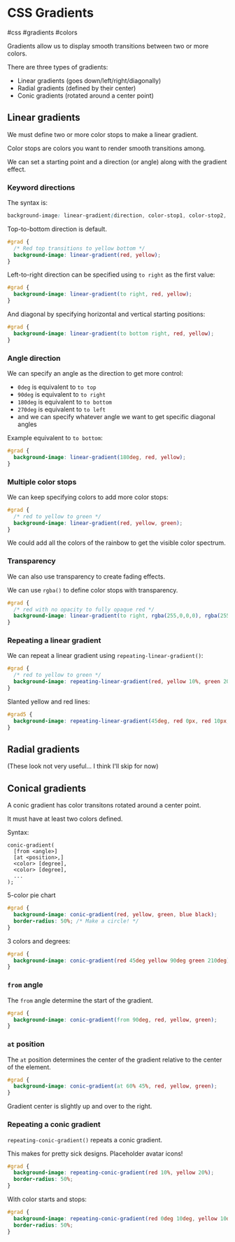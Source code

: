 # CSS Gradients
#css #gradients #colors

Gradients allow us to display smooth transitions between two or more colors.

There are three types of gradients:
- Linear gradients (goes down/left/right/diagonally)
- Radial gradients (defined by their center)
- Conic gradients (rotated around a center point)

## Linear gradients

We must define two or more color stops to make a linear gradient.

Color stops are colors you want to render smooth transitions among.

We can set a starting point and a direction (or angle)
along with the gradient effect.

### Keyword directions

The syntax is:
```css
background-image: linear-gradient(direction, color-stop1, color-stop2, ...);
```

Top-to-bottom direction is default.
```css
#grad {
  /* Red top transitions to yellow bottom */
  background-image: linear-gradient(red, yellow);
}
```

Left-to-right direction can be specified using `to right` as the first value:
```css
#grad {
  background-image: linear-gradient(to right, red, yellow);
}
```

And diagonal by specifying horizontal and vertical starting positions:
```css
#grad {
  background-image: linear-gradient(to bottom right, red, yellow);
}
```

### Angle direction

We can specify an angle as the direction to get more control:
- `0deg` is equivalent to `to top`
- `90deg` is equivalent to `to right`
- `180deg` is equivalent to `to bottom`
- `270deg` is equivalent to `to left`
- and we can specify whatever angle we want to get specific diagonal angles

Example equivalent to `to bottom`:
```css
#grad {
  background-image: linear-gradient(180deg, red, yellow);
}
```

### Multiple color stops

We can keep specifying colors to add more color stops:
```css
#grad {
  /* red to yellow to green */
  background-image: linear-gradient(red, yellow, green);
}
```

We could add all the colors of the rainbow to get the visible color spectrum.

### Transparency

We can also use transparency to create fading effects.

We can use `rgba()` to define color stops with transparency.
```css
#grad {
  /* red with no opacity to fully opaque red */
  background-image: linear-gradient(to right, rgba(255,0,0,0), rgba(255,0,0,1);
}
```

### Repeating a linear gradient

We can repeat a linear gradient using `repeating-linear-gradient()`:
```css
#grad {
  /* red to yellow to green */
  background-image: repeating-linear-gradient(red, yellow 10%, green 20%);
}
```

Slanted yellow and red lines:
```css
#grad5 {
  background-image: repeating-linear-gradient(45deg, red 0px, red 10px, yellow 10px, yellow 20px);
}
```

## Radial gradients

(These look not very useful... I think I'll skip for now)

## Conical gradients 

A conic gradient has color transitons rotated around a center point.

It must have at least two colors defined.

Syntax:
```
conic-gradient(
  [from <angle>]
  [at <position>,]
  <color> [degree],
  <color> [degree], 
  ...
);
```

5-color pie chart
```css
#grad {
  background-image: conic-gradient(red, yellow, green, blue black);
  border-radius: 50%; /* Make a circle! */
}
```

3 colors and degrees:
```css
#grad {
  background-image: conic-gradient(red 45deg yellow 90deg green 210deg);
}
```

### `from` angle

The `from` angle determine the start of the gradient.
```css
#grad {
  background-image: conic-gradient(from 90deg, red, yellow, green);
}
```

### `at` position


The `at` position determines the center of the gradient
relative to the center of the element.
```css
#grad {
  background-image: conic-gradient(at 60% 45%, red, yellow, green);
}
```
Gradient center is slightly up and over to the right.

### Repeating a conic gradient

`repeating-conic-gradient()` repeats a conic gradient.

This makes for pretty sick designs. Placeholder avatar icons!

```css
#grad {
  background-image: repeating-conic-gradient(red 10%, yellow 20%);
  border-radius: 50%;
}
```

With color starts and stops:
```css
#grad {
  background-image: repeating-conic-gradient(red 0deg 10deg, yellow 10deg 20deg, blue 20deg, 30deg);
  border-radius: 50%;
}
```

